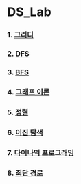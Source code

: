 # DS_Lab

### 1. [그리디](./1_greedy/README.md)

### 2. [DFS](./2_dfs/README.md)

### 3. [BFS](./3_bfs/README.md)

### 4. [그래프 이론](./4_graph/README.md)

### 5. [정렬](#)

### 6. [이진 탐색](#)

### 7. [다이나믹 프로그래밍](#)

### 8. [최단 경로](#)
